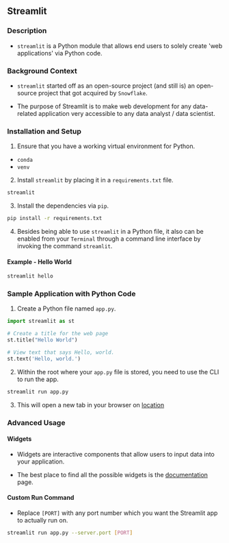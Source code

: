 ## Streamlit

### Description

- `streamlit` is a Python module that allows end users to solely create 'web applications' via Python code.

### Background Context

- `streamlit` started off as an open-source project (and still is) an open-source project that got acquired by `Snowflake`.

- The purpose of Streamlit is to make web development for any data-related application very accessible to any data analyst / data scientist.

### Installation and Setup

1. Ensure that you have a working virtual environment for Python.

- `conda`
- `venv`

2. Install `streamlit` by placing it in a `requirements.txt` file.

```txt
streamlit
```

3. Install the dependencies via `pip`.

```bash
pip install -r requirements.txt
```

4. Besides being able to use `streamlit` in a Python file, it also can be enabled from your `Terminal` through a command line interface by invoking the command `streamlit`.

#### Example - Hello World

```bash
streamlit hello
```

### Sample Application with Python Code

1. Create a Python file named `app.py`.

```python
import streamlit as st

# Create a title for the web page
st.title("Hello World")

# View text that says Hello, world.
st.text('Hello, world.')
```

2. Within the root where your `app.py` file is stored, you need to use the CLI to run the app.

```bash
streamlit run app.py
```

3. This will open a new tab in your browser on [location](http://localhost:8501)

### Advanced Usage

#### Widgets

- Widgets are interactive components that allow users to input data into your application.

- The best place to find all the possible widgets is the [documentation](https://docs.streamlit.io) page.

#### Custom Run Command

- Replace `[PORT]` with any port number which you want the Streamlit app to actually run on.

```bash
streamlit run app.py --server.port [PORT]
```